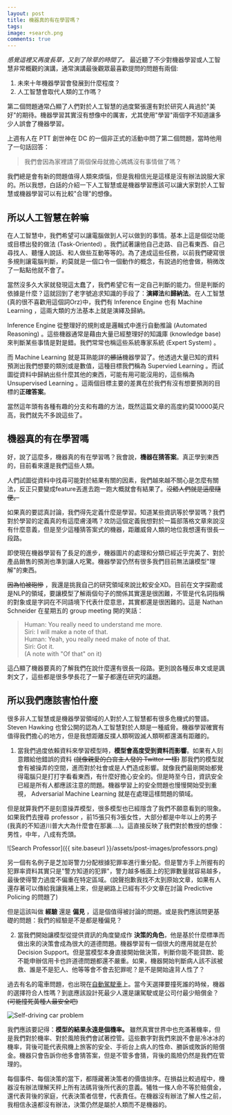 ```yaml
---
layout: post
title: 機器真的有在學習嗎？
tags:
image: +search.png
comments: true
---
```


*感覺這裡又再度長草，又到了除草的時間了。* 最近聽了不少對機器學習或人工智慧非常概觀的演講，通常演講最後觀眾最喜歡提問的問題有兩個:

1. 未來十年機器學習會發展到什麼程度？
2. 人工智慧會取代人類的工作嗎？

第二個問題通常凸顯了人們對於人工智慧的過度緊張還有對於研究人員過於"美好"的期待。機器學習其實沒有想像中的厲害，尤其使用"學習"兩個字不知道讓多少人誤會了機器學習。

上週有人在 PTT 創世神在 DC 的一個非正式的活動中問了第二個問題，當時他用了一句話回答：

>   我們會因為家裡請了兩個保母就擔心媽媽沒有事情做了嗎？

我們總是會有新的問題值得人類來煩惱，但是我相信光是這樣是沒有辦法說服大家的。所以我想，白話的介紹一下人工智慧或是機器學習應該可以讓大家對於人工智慧或機器學習可以有比較"合理"的想像。

## 所以人工智慧在幹嘛

在人工智慧中，我們希望可以讓電腦做到人可以做到的事情。基本上這是個從功能或目標出發的做法 (Task-Oriented) 。我們試著讓他自己走路、自己看東西、自己尋找人、聽懂人說話、和人做些互動等等的。為了達成這些任務，以前我們硬寫很多規則讓電腦判斷，約莫就是一個口令一個動作的概念，有說過的他會做，稍微改了一點點他就不會了。

當然沒多久大家就發現這太蠢了，我們希望它有一定自己判斷的能力。但是判斷的依據是什麼？這就回到了老字號追求知識的手段了：**演繹法**和**歸納法**。在人工智慧(真的很不喜歡用這個詞Orz)中，我們有 Inference Engine 也有 Machine Learning ，這兩大類的方法基本上就是演繹及歸納。

Inference Engine 從整理好的規則或是邏輯式中進行自動推論 (Automated Reasoning) 。這些機器通常是藉由大量已經整理好的知識庫 (knowledge base) 來判斷某些事情是對是錯。我們常常也稱這些系統專家系統 (Expert System) 。

而 Machine Learning 就是耳熟能詳的~~髒話~~機器學習了。他透過大量已知的資料預測出我們想要的類別或是數值，這種目標我們稱為 Supervied Learning 。而試圖從資料中歸納出些什麼其他的東西，可能有用可能沒用的，這些稱為 Unsupervised Learning 。這兩個目標主要的差異在於我們有沒有想要預測的目標的**正確答案**。

當然這年頭有各種有趣的分支和有趣的方法，既然這篇文章的高度約莫10000英尺高，我們就先不多說這些了。

## 機器真的有在學習嗎

好，說了這麼多，機器真的有在學習嗎？我會說，**機器在猜答案**。真正學到東西的，目前看來還是我們這些人類。

人們試圖從資料中找尋可能對於結果有關的因素，我們越來越不關心是怎麼有關法，反正只要變成feature丟進去跑一跑大概就會有結果了。~~沒錯人們就是這麼隨便。~~

如果真的要認真討論，我們得先定義什麼是學習。知道某些資訊等於學習嗎？我們對於學習的定義真的有這麼膚淺嗎？攻防這個定義我想對於一篇部落格文章來說沒有什麼意義，但是至少這種猜答案式的機器，距離威脅人類的地位我想還有很長一段路。

即使現在機器學習有了長足的進步，機器圖片的處理和分類已經近乎完美了、對於產品銷售的預測也準到讓人吃驚。機器學習仍然有很多我們目前無法讓模型"理解"的東西。

~~因為怕被砲慘~~ ，我還是挑我自己的研究領域來說比較安全XD。目前在文字探勘或是NLP的領域，要讓模型了解兩個句子的關係其實還是很困難，不管是代名詞指稱的對象或是字詞在不同語境下代表什麼意思，其實都還是很困難的。這是 Nathan Schneider 在星期五的 group meeting 開的笑話：

>   Human: You really need to understand me more.<br/>
>   Siri: I will make a note of that.<br/>
>   Human: Yeah, you really need make of note of that.<br/>
>   Siri: Got it. <br/>
>   (A note with "Of that" on it)<br/>

這凸顯了機器要真的了解我們在說什麼還有很長一段路。更別說各種反串文或是諷刺文了，這些都是很多學長花了一輩子都還在研究的議題。

## 所以我們應該害怕什麼

很多非人工智慧或是機器學習領域的人對於人工智慧都有很多危機式的警語。 Steven Hawking 也曾公開的認為人工智慧對於人類是一種威脅。機器學習確實有值得我們擔心的地方，但是我想距離反撲人類啊毀滅人類啊都還滿有距離的。

1. 當我們過度依賴資料來學習模型時，**模型會高度受到資料而影響**。如果有人刻意餵給他錯誤的資料 ~~(就像親愛的白宮主人發的 Twitter 一樣)~~ 那我們的模型就會有被操弄的空間，進而對於社會或是人們造成影響。就像我們最剛開始都覺得電腦只是打打字看看東西，有什麼好擔心安全的。但是時至今日，資訊安全已經是所有人都應該注意的問題。機器學習上的安全問題也慢慢開始受到重視， Adversarial Machine Learning 就是在處理這樣問題的領域。

但是就算我們不是刻意操弄模型，很多模型也已經隱含了我們不願意看到的現象。如果我們去搜尋 professor ，前15張只有3張女性，大部分都是中年以上的男子(我真的不知道川普大大為什麼會在那裏....)。這直接反映了我們對於教授的想像：男性，中年，八成有禿頭。

![Search Professor]({{ site.baseurl }}/assets/post-images/professors.png)

另一個有名例子是芝加哥警力分配根據犯罪率進行重分配。但是警方手上所握有的犯罪率資料其實只是"警方知道的犯罪"，警力越多帳面上的犯罪數量就容易越多，最後使得警力過度不偏重在特定區域。(說聲抱歉我找不太到原始文章，如果有人還存著可以傳給我讓我補上來，但是網路上已經有不少文章在討論 Predictive Policing 的問題了)

但是這該叫做 **經驗** 還是 **偏見** ，這是個值得被討論的問題。或是我們應該問更基礎的問題：我們的經驗是不是都是種偏見？

2. 當我們開始讓模型從提供資訊的角度變成作 **決策的角色**，他是基於什麼標準而做出來的決策會成為很大的道德問題。機器學習有一個很大的應用就是在於 Decision Support。但是當模型本身直接開始做決策，判斷你能不能貸款、能不能申辦信用卡也許道德問題都還不嚴重。如果，機器開始判斷病人該不該被救、誰是不是犯人、他等等會不會去犯罪呢？是不是開始違背人性了？

過去有名的電車問題，也出現在[自動駕駛車](https://technews.tw/2017/04/17/autopilot-trolley-problem/)上。當今天選擇要撞死誰的時候，機器的選擇符合人性嗎？到底應該設計死最少人還是讓駕駛或是公司付最少賠償金？ ~~(可能撞死黃種人最安全吧)~~

![Self-driving car problem](https://img.technews.tw/wp-content/uploads/2017/04/17154733/autopilot-trolley-problem-e1492415268592.jpg)

我們應該要記得：**模型的結果永遠是個機率。** 雖然真實世界中也充滿著機率，但是我們對於機率、對於風險我們會試著控管。這些數字對我們來說不會是冷冰冰的機率，背後可能代表飛機上旅客的安全、手術台上病人的性命、勝訴或敗訴的賠償金。機器只會告訴你他多會猜答案，但是不管多會猜，背後的風險仍然是我們在管理的。

每個事件、每個決策的當下，都隱藏著決策者的價值排序。在損益比較過程中，機器沒有辦法理解天秤上所有法碼背後所代表的意義。犧牲一條人命不等於賠償金，還代表背後的家庭，代表決策者信譽，代表責任。在機器沒有辦法了解人性之前，我相信永遠都沒有辦法，決策仍然是屬於人類而不是機器的。
